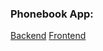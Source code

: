 ### Phonebook App:
[Backend](https://fullstack-part3-c1b1.onrender.com/info)
[Frontend](https://fullstack-part3-c1b1.onrender.com/)